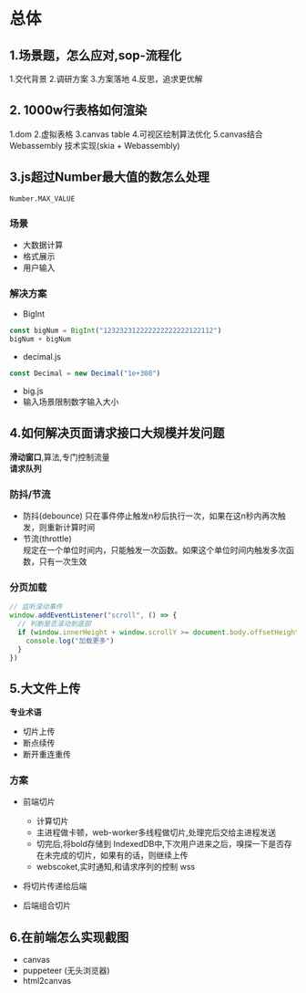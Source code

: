 # 总体

## 1.场景题，怎么应对,sop-流程化

1.交代背景
2.调研方案
3.方案落地
4.反思，追求更优解

## 2. 1000w行表格如何渲染

1.dom
2.虚拟表格
3.canvas table
4.可视区绘制算法优化
5.canvas结合Webassembly 技术实现(skia + Webassembly)

## 3.js超过Number最大值的数怎么处理

`Number.MAX_VALUE`

### 场景

- 大数据计算
- 格式展示
- 用户输入

### 解决方案

- BigInt

```js
const bigNum = BigInt("123232312222222222222122112")
bigNum + bigNum
```

- decimal.js

```js
const Decimal = new Decimal("1e+308")
```

- big.js
- 输入场景限制数字输入大小

## 4.如何解决页面请求接口大规模并发问题

 **滑动窗口**,算法,专门控制流量  
 **请求队列**  

### 防抖/节流

- 防抖(debounce)
  只在事件停止触发n秒后执行一次，如果在这n秒内再次触发，则重新计算时间
- 节流(throttle)  
  规定在一个单位时间内，只能触发一次函数。如果这个单位时间内触发多次函数，只有一次生效

### 分页加载

```js
// 监听滚动事件
window.addEventListener("scroll", () => {
  // 判断是否滚动到底部
  if (window.innerHeight + window.scrollY >= document.body.offsetHeight) {
    console.log("加载更多")
  }
})
```

## 5.大文件上传

**专业术语**  

- 切片上传
- 断点续传
- 断开重连重传

### 方案

- 前端切片
  - 计算切片
  - 主进程做卡顿，web-worker多线程做切片,处理完后交给主进程发送
  - 切完后,将bold存储到 IndexedDB中,下次用户进来之后，嗅探一下是否存在未完成的切片，如果有的话，则继续上传
  - webscoket,实时通知,和请求序列的控制 wss

- 将切片传递给后端
- 后端组合切片

## 6.在前端怎么实现截图

- canvas
- puppeteer (无头浏览器)
- html2canvas
